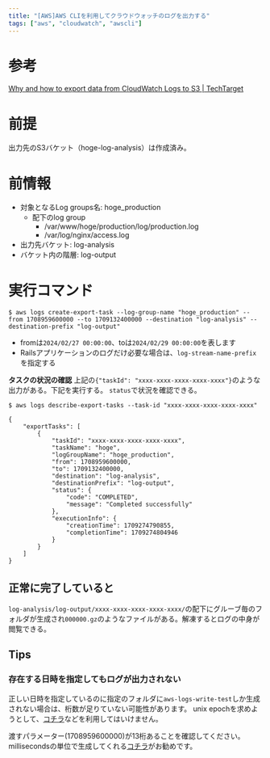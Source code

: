 ```yaml
---
title: "[AWS]AWS CLIを利用してクラウドウォッチのログを出力する"
tags: ["aws", "cloudwatch", "awscli"]
---
```


# 参考
[Why and how to export data from CloudWatch Logs to S3 | TechTarget](https://www.techtarget.com/searchcloudcomputing/tip/Why-and-how-to-export-data-from-CloudWatch-Logs-to-S3)

# 前提
出力先のS3バケット（hoge-log-analysis）は作成済み。

# 前情報
* 対象となるLog groups名: hoge_production
  * 配下のlog group
    * /var/www/hoge/production/log/production.log
    * /var/log/nginx/access.log
* 出力先バケット: log-analysis
* バケット内の階層: log-output

# 実行コマンド
```
$ aws logs create-export-task --log-group-name "hoge_production" --from 1708959600000 --to 1709132400000 --destination "log-analysis" --destination-prefix "log-output"
```

* fromは`2024/02/27 00:00:00`、toは`2024/02/29 00:00:00`を表します
* Railsアプリケーションのログだけ必要な場合は、`log-stream-name-prefix`を指定する

**タスクの状況の確認**
上記の`{"taskId": "xxxx-xxxx-xxxx-xxxx-xxxx"}`のような出力がある。下記を実行する。
`status`で状況を確認できる。

```
$ aws logs describe-export-tasks --task-id "xxxx-xxxx-xxxx-xxxx-xxxx"

{
    "exportTasks": [
        {
            "taskId": "xxxx-xxxx-xxxx-xxxx-xxxx",
            "taskName": "hoge",
            "logGroupName": "hoge_production",
            "from": 1708959600000,
            "to": 1709132400000,
            "destination": "log-analysis",
            "destinationPrefix": "log-output",
            "status": {
                "code": "COMPLETED",
                "message": "Completed successfully"
            },
            "executionInfo": {
                "creationTime": 1709274790855,
                "completionTime": 1709274804946
            }
        }
    ]
}
```

## 正常に完了していると
`log-analysis/log-output/xxxx-xxxx-xxxx-xxxx-xxxx/`の配下にグルーブ毎のフォルダが生成され`000000.gz`のようなファイルがある。解凍するとログの中身が閲覧できる。

## Tips
### 存在する日時を指定してもログが出力されない
正しい日時を指定しているのに指定のフォルダに`aws-logs-write-test`しか生成されない場合は、桁数が足りていない可能性があります。
unix epochを求めようとして、[コチラ](https://www.unixtimestamp.com/)などを利用してはいけません。

渡すパラメーター(1708959600000)が13桁あることを確認してください。millisecondsの単位で生成してくれる[コチラ](https://currentmillis.com/)がお勧めです。

